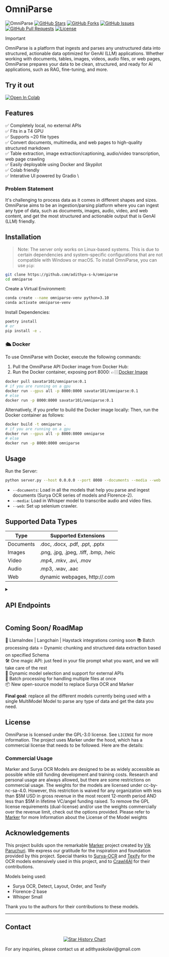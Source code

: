 # OmniParse

![OmniParse](https://raw.githubusercontent.com/adithya-s-k/omniparse/main/docs/assets/hero_image.png)
[![GitHub Stars](https://img.shields.io/github/stars/adithya-s-k/omniparse?style=social)](https://github.com/adithya-s-k/omniparse/stargazers)
[![GitHub Forks](https://img.shields.io/github/forks/adithya-s-k/omniparse?style=social)](https://github.com/adithya-s-k/omniparse/network/members)
[![GitHub Issues](https://img.shields.io/github/issues/adithya-s-k/omniparse)](https://github.com/adithya-s-k/omniparse/issues)
[![GitHub Pull Requests](https://img.shields.io/github/issues-pr/adithya-s-k/omniparse)](https://github.com/adithya-s-k/omniparse/pulls)
[![License](https://img.shields.io/github/license/adithya-s-k/omniparse)](https://github.com/adithya-s-k/omniparse/blob/main/LICENSE)


> [!IMPORTANT]
>
>OmniParse is a platform that ingests and parses any unstructured data into structured, actionable data optimized for GenAI (LLM) applications. Whether working with documents, tables, images, videos, audio files, or web pages, OmniParse prepares your data to be clean, structured, and ready for AI applications, such as RAG, fine-tuning, and more.



## Try it out
[![Open In Colab](https://colab.research.google.com/assets/colab-badge.svg)](https://colab.research.google.com/github/adithya-s-k/omniparse/blob/main/examples/OmniParse_GoogleColab.ipynb)

## Features
✅ Completely local, no external APIs  \
✅ Fits in a T4 GPU \
✅ Supports ~20 file types  \
✅ Convert documents, multimedia, and web pages to high-quality structured markdown  \
✅ Table extraction, image extraction/captioning, audio/video transcription, web page crawling  \
✅ Easily deployable using Docker and Skypilot  \
✅ Colab friendly  \
✅ Interative UI powered by Gradio   \

### Problem Statement
It's challenging to process data as it comes in different shapes and sizes. OmniParse aims to be an ingestion/parsing platform where you can ingest any type of data, such as documents, images, audio, video, and web content, and get the most structured and actionable output that is GenAI (LLM) friendly.

## Installation
> Note: The server only works on Linux-based systems. This is due to certain dependencies and system-specific configurations that are not compatible with Windows or macOS.
To install OmniParse, you can use `pip`:

```bash
git clone https://github.com/adithya-s-k/omniparse
cd omniparse
```

Create a Virtual Environment:

```bash
conda create --name omniparse-venv python=3.10
conda activate omniparse-venv
```

Install Dependencies:

```bash
poetry install
# or
pip install -e .
```

### 🛳️ Docker

To use OmniParse with Docker, execute the following commands:

1. Pull the OmniParse API Docker image from Docker Hub:
2. Run the Docker container, exposing port 8000:
 👉🏼[Docker Image](https://hub.docker.com/r/savatar101/omniparse)
```bash
docker pull savatar101/omniparse:0.1
# if you are running on a gpu 
docker run --gpus all -p 8000:8000 savatar101/omniparse:0.1
# else
docker run -p 8000:8000 savatar101/omniparse:0.1
```

Alternatively, if you prefer to build the Docker image locally:
Then, run the Docker container as follows:

```bash
docker build -t omniparse .
# if you are running on a gpu
docker run --gpus all -p 8000:8000 omniparse
# else
docker run -p 8000:8000 omniparse

```
## Usage

Run the Server:

```bash
python server.py --host 0.0.0.0 --port 8000 --documents --media --web
```

- `--documents`: Load in all the models that help you parse and ingest documents (Surya OCR series of models and Florence-2).
- `--media`: Load in Whisper model to transcribe audio and video files.
- `--web`: Set up selenium crawler.

## Supported Data Types

| Type      | Supported Extensions                                |
|-----------|-----------------------------------------------------|
| Documents | .doc, .docx, .pdf, .ppt, .pptx                      |
| Images    | .png, .jpg, .jpeg, .tiff, .bmp, .heic               |
| Video     | .mp4, .mkv, .avi, .mov                              |
| Audio     | .mp3, .wav, .aac                                    |
| Web       | dynamic webpages, http://<anything>.com             |


<details>
<summary><h2>API Endpoints</h></summary>

> Client library compatible with Langchain, llamaindex, and haystack integrations coming soon.

- [API Endpoints](#api-endpoints)
  - [Document Parsing](#document-parsing)
    - [Parse Any Document](#parse-any-document)
    - [Parse PDF](#parse-pdf)
    - [Parse PowerPoint](#parse-powerpoint)
    - [Parse Word Document](#parse-word-document)
  - [Media Parsing](#media-parsing)
    - [Parse Any Media](#parse-any-media)
    - [Parse Image](#parse-image)
    - [Process Image](#process-image)
    - [Parse Video](#parse-video)
    - [Parse Audio](#parse-audio)
  - [Website Parsing](#website-parsing)
    - [Parse Website](#parse-website)

### Document Parsing

#### Parse Any Document

Endpoint: `/parse_document`
Method: POST

Parses PDF, PowerPoint, or Word documents.

Curl command:
```
curl -X POST -F "file=@/path/to/document" http://localhost:8000/parse_document
```

#### Parse PDF

Endpoint: `/parse_document/pdf`
Method: POST

Parses PDF documents.

Curl command:
```
curl -X POST -F "file=@/path/to/document.pdf" http://localhost:8000/parse_document/pdf
```

#### Parse PowerPoint

Endpoint: `/parse_document/ppt`
Method: POST

Parses PowerPoint presentations.

Curl command:
```
curl -X POST -F "file=@/path/to/presentation.ppt" http://localhost:8000/parse_document/ppt
```

#### Parse Word Document

Endpoint: `/parse_document/docs`
Method: POST

Parses Word documents.

Curl command:
```
curl -X POST -F "file=@/path/to/document.docx" http://localhost:8000/parse_document/docs
```

### Media Parsing

<!-- #### Parse Any Media

Endpoint: `/parse_media`
Method: POST

Parses images, videos, or audio files.

Curl command:
```
curl -X POST -F "file=@/path/to/media_file" http://localhost:8000/parse_media
``` -->

#### Parse Image

Endpoint: `/parse_image/image`
Method: POST

Parses image files (PNG, JPEG, JPG, TIFF, WEBP).

Curl command:
```
curl -X POST -F "file=@/path/to/image.jpg" http://localhost:8000/parse_media/image
```

#### Process Image

Endpoint: `/parse_image/process_image`
Method: POST

Processes an image with a specific task.

Possible task inputs:
`OCR | OCR with Region | Caption | Detailed Caption | More Detailed Caption | Object Detection | Dense Region Caption | Region Proposal`

Curl command:
```
curl -X POST -F "image=@/path/to/image.jpg" -F "task=Caption" -F "prompt=Optional prompt" http://localhost:8000/parse_media/process_image
```

Arguments:
- `image`: The image file
- `task`: The processing task (e.g., Caption, Object Detection)
- `prompt`: Optional prompt for certain tasks

#### Parse Video

Endpoint: `/parse_media/video`
Method: POST

Parses video files (MP4, AVI, MOV, MKV).

Curl command:
```
curl -X POST -F "file=@/path/to/video.mp4" http://localhost:8000/parse_media/video
```

#### Parse Audio

Endpoint: `/parse_media/audio`
Method: POST

Parses audio files (MP3, WAV, FLAC).

Curl command:
```
curl -X POST -F "file=@/path/to/audio.mp3" http://localhost:8000/parse_media/audio
```

### Website Parsing

#### Parse Website

Endpoint: `/parse_website/parse`
Method: POST

Parses a website given its URL.

Curl command:
```
curl -X POST http://localhost:8000/parse_website/parse?url=https://example.com
```
Arguments:
- `url`: The URL of the website to parse

</details>

## Coming Soon/ RoadMap
🦙 LlamaIndex | Langchain | Haystack integrations coming soon
📚 Batch processing data
⭐ Dynamic chunking and structured data extraction based on specified Schema  
🛠️ One magic API: just feed in your file prompt what you want, and we will take care of the rest  
🔧 Dynamic model selection and support for external APIs  
📄 Batch processing for handling multiple files at once  
📦 New open-source model to replace Surya OCR and Marker  

**Final goal**: replace all the different models currently being used with a single MultiModel Model to parse any type of data and get the data you need.


## License
OmniParse is licensed under the GPL-3.0 license. See `LICENSE` for more information.
The project uses Marker under the hood, which has a commercial license that needs to be followed. Here are the details:

### Commercial Usage
Marker and Surya OCR Models are designed to be as widely accessible as possible while still funding development and training costs. Research and personal usage are always allowed, but there are some restrictions on commercial usage.
The weights for the models are licensed under cc-by-nc-sa-4.0. However, this restriction is waived for any organization with less than $5M USD in gross revenue in the most recent 12-month period AND less than $5M in lifetime VC/angel funding raised. To remove the GPL license requirements (dual-license) and/or use the weights commercially over the revenue limit, check out the options provided.
Please refer to [Marker](https://github.com/VikParuchuri/marker) for more Information about the License of the Model weights

## Acknowledgements

This project builds upon the remarkable [Marker](https://github.com/VikParuchuri/marker) project created by [Vik Paruchuri](https://twitter.com/VikParuchuri). We express our gratitude for the inspiration and foundation provided by this project. Special thanks to [Surya-OCR](https://github.com/VikParuchuri/surya) and [Texify](https://github.com/VikParuchuri/texify) for the OCR models extensively used in this project, and to [Crawl4AI](https://github.com/unclecode/crawl4ai) for their contributions.

Models being used:
- Surya OCR, Detect, Layout, Order, and Texify
- Florence-2 base
- Whisper Small

Thank you to the authors for their contributions to these models.

---

## Contact
<p align="center">
  <a href="https://adithyask.com">
    <img src="https://api.star-history.com/svg?repos=adithya-s-k/omniparse&type=Date" alt="Star History Chart">
  </a>
</p>
For any inquiries, please contact us at adithyaskolavi@gmail.com


<!-- 
Install the client:

```bash
pip install omniparse_client
```

Example usage:

```python
from omniparse_client import OmniParse

# Initialize the parser
parser = OmniParse(
    base_url="http://localhost:8000",
    api_key="op-...",  # get the API key from dev.omniparse.com
    verbose=True,
    language="en"
)

# Parse a document
document = parser.load_data('path/to/document.pdf')

# Convert to markdown
parser.save_to_markdown(document)
```
 -->
